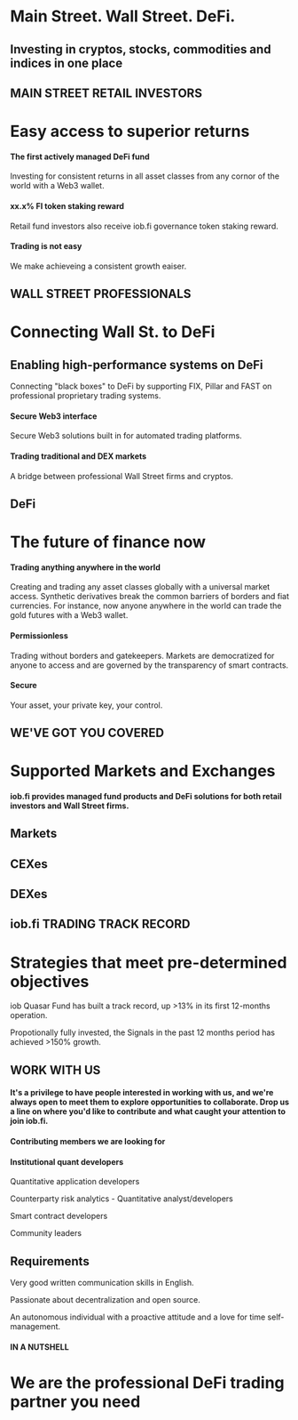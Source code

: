 # Main Street. Wall Street. DeFi.

## Investing in cryptos, stocks, commodities and indices in one place

## MAIN STREET RETAIL INVESTORS

# Easy access to superior returns

#### The first actively managed DeFi fund

Investing for consistent returns in all asset classes from any cornor of the world with a Web3 wallet.

#### xx.x% FI token staking reward

Retail fund investors also receive iob.fi governance token staking reward.

#### Trading is not easy

We make achieveing a consistent growth eaiser.

## WALL STREET PROFESSIONALS

# Connecting Wall St. to DeFi

## Enabling high-performance systems on DeFi

Connecting "black boxes" to DeFi by supporting FIX, Pillar and FAST on professional proprietary trading systems.

#### Secure Web3 interface

Secure Web3 solutions built in for automated trading platforms.

#### Trading traditional and DEX markets

A bridge between professional Wall Street firms and cryptos.

## DeFi

# The future of finance now

#### Trading anything anywhere in the world

Creating and trading any asset classes globally with a universal market access. Synthetic derivatives break the common barriers of borders and fiat currencies. For instance, now anyone anywhere in the world can trade the gold futures with a Web3 wallet.

#### Permissionless

Trading without borders and gatekeepers. Markets are democratized for anyone to access and are governed by the transparency of smart contracts.

#### Secure

Your asset, your private key, your control.

## WE'VE GOT YOU COVERED

# Supported Markets and Exchanges

#### iob.fi provides managed fund products and DeFi solutions for both retail investors and Wall Street firms.

## Markets

## CEXes

## DEXes

## iob.fi TRADING TRACK RECORD

# Strategies that meet pre-determined objectives

iob Quasar Fund has built a track record, up >13% in its first 12-months operation.

Propotionally fully invested, the Signals in the past 12 months period has achieved >150% growth.

## WORK WITH US

#### It's a privilege to have people interested in working with us, and we're always open to meet them to explore opportunities to collaborate. Drop us a line on where you'd like to contribute and what caught your attention to join iob.fi.

#### Contributing members we are looking for

#### Institutional quant developers

Quantitative application developers

Counterparty risk analytics - Quantitative analyst/developers

Smart contract developers

Community leaders

## Requirements

Very good written communication skills in English.

Passionate about decentralization and open source.

An autonomous individual with a proactive attitude and a love for time self-management.

#### IN A NUTSHELL

# We are the professional DeFi trading partner you need